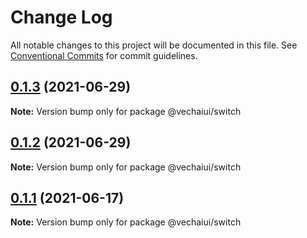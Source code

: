 # Change Log

All notable changes to this project will be documented in this file.
See [Conventional Commits](https://conventionalcommits.org) for commit guidelines.

## [0.1.3](https://github.com/vechai/vechaiui/compare/@vechaiui/switch@0.1.2...@vechaiui/switch@0.1.3) (2021-06-29)

**Note:** Version bump only for package @vechaiui/switch





## [0.1.2](https://github.com/vechai/vechaiui/compare/@vechaiui/switch@0.1.1...@vechaiui/switch@0.1.2) (2021-06-29)

**Note:** Version bump only for package @vechaiui/switch





## [0.1.1](https://github.com/vechai/vechaiui/compare/@vechaiui/switch@0.1.0...@vechaiui/switch@0.1.1) (2021-06-17)

**Note:** Version bump only for package @vechaiui/switch
